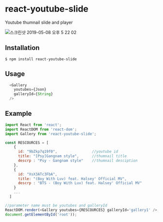 react-youtube-slide
=============================

Youtube thumnail slide and player

![스크린샷 2019-05-08 오후 5 22 02](https://user-images.githubusercontent.com/42509800/57361190-d69b4f80-71b6-11e9-93cf-1d27c2ae587a.png)


## Installation

```
$ npm install react-youtube-slide
```

Usage
----
```js
  <Gallery
    youtubes={Json}
    galleryId={String} 
  />
```

Example
-----

```js
import React from 'react';
import ReactDOM from 'react-dom';
import Gallery from 'react-youtube-slide';

const RESCOURCES = [
    {
      id: "9bZkp7q19f0",                //youtube id
      title: "[Psy]Gangnam style",      //thumnail title
      descrp : "Psy - Gangnam style"    //thumnail desciption
    },
    {
      id: "XsX3ATc3FbA",
      title: "(Boy With Luv) feat. Halsey' Official MV",
      descrp : "BTS - (Boy With Luv) feat. Halsey' Official MV"
    }
    ...
  ]

//parameter name must be youtubes and galleryId
ReactDOM.render(<Gallery youtubes={RESCOURCES} galleryId='gallery1' />,
document.getElementById('root'));

```

